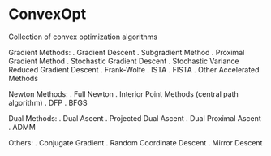 # ConvexOpt
Collection of convex optimization algorithms

Gradient Methods:
. Gradient Descent
. Subgradient Method
. Proximal Gradient Method
. Stochastic Gradient Descent
. Stochastic Variance Reduced Gradient Descent
. Frank-Wolfe
. ISTA
. FISTA
. Other Accelerated Methods

Newton Methods:
. Full Newton
. Interior Point Methods (central path algorithm)
. DFP
. BFGS

Dual Methods:
. Dual Ascent
. Projected Dual Ascent
. Dual Proximal Ascent
. ADMM

Others:
. Conjugate Gradient
. Random Coordinate Descent
. Mirror Descent

